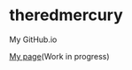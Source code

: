 # theredmercury
My GitHub.io

 <a href="https://theredmercury.github.io/theredmercury/">My page</a>(Work in progress)
